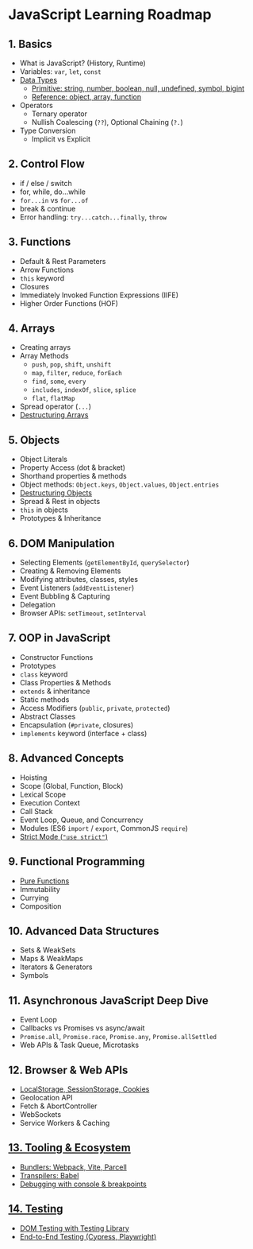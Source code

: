 # JavaScript Learning Roadmap

## 1. Basics
- What is JavaScript? (History, Runtime)
- Variables: `var`, `let`, `const`
- [Data Types](#)
  - [Primitive: string, number, boolean, null, undefined, symbol, bigint](#)
  - [Reference: object, array, function](#)
- Operators
  - Ternary operator
  - Nullish Coalescing (`??`), Optional Chaining (`?.`)
- Type Conversion
  - Implicit vs Explicit

## 2. Control Flow
- if / else / switch
- for, while, do...while
- `for...in` vs `for...of`
- break & continue
- Error handling: `try...catch...finally`, `throw`

## 3. Functions
- Default & Rest Parameters
- Arrow Functions
- `this` keyword
- Closures
- Immediately Invoked Function Expressions (IIFE)
- Higher Order Functions (HOF)

## 4. Arrays
- Creating arrays
- Array Methods
  - `push`, `pop`, `shift`, `unshift`
  - `map`, `filter`, `reduce`, `forEach`
  - `find`, `some`, `every`
  - `includes`, `indexOf`, `slice`, `splice`
  - `flat`, `flatMap`
- Spread operator (`...`)
- [Destructuring Arrays](#)

## 5. Objects
- Object Literals
- Property Access (dot & bracket)
- Shorthand properties & methods
- Object methods: `Object.keys`, `Object.values`, `Object.entries`
- [Destructuring Objects](#)
- Spread & Rest in objects
- `this` in objects
- Prototypes & Inheritance

## 6. DOM Manipulation
- Selecting Elements (`getElementById`, `querySelector`)
- Creating & Removing Elements
- Modifying attributes, classes, styles
- Event Listeners (`addEventListener`)
- Event Bubbling & Capturing
- Delegation
- Browser APIs: `setTimeout`, `setInterval`

## 7. OOP in JavaScript
- Constructor Functions
- Prototypes
- `class` keyword
- Class Properties & Methods
- `extends` & inheritance
- Static methods
- Access Modifiers (`public`, `private`, `protected`)
- Abstract Classes
- Encapsulation (`#private`, closures)
- `implements` keyword (interface + class)

## 8. Advanced Concepts
- Hoisting
- Scope (Global, Function, Block)
- Lexical Scope
- Execution Context
- Call Stack
- Event Loop, Queue, and Concurrency
- Modules (ES6 `import` / `export`, CommonJS `require`)
- [Strict Mode (`"use strict"`)](#)

## 9. Functional Programming
- [Pure Functions](#)
- Immutability
- Currying
- Composition

## 10. Advanced Data Structures
- Sets & WeakSets
- Maps & WeakMaps
- Iterators & Generators
- Symbols

## 11. Asynchronous JavaScript Deep Dive
- Event Loop
- Callbacks vs Promises vs async/await
- `Promise.all`, `Promise.race`, `Promise.any`, `Promise.allSettled`
- Web APIs & Task Queue, Microtasks

## 12. Browser & Web APIs
- [LocalStorage, SessionStorage, Cookies](#)
- Geolocation API
- Fetch & AbortController
- WebSockets
- Service Workers & Caching

## [13. Tooling & Ecosystem](#)
- [Bundlers: Webpack, Vite, Parcell](#)
- [Transpilers: Babel](#)
- [Debugging with console & breakpoints](#)

## [14. Testing](#)
- [DOM Testing with Testing Library](#)
- [End-to-End Testing (Cypress, Playwright)](#)
